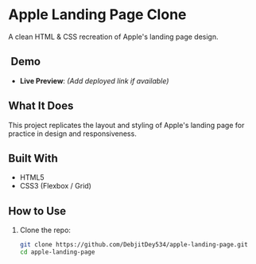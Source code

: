 # Apple Landing Page Clone

A clean HTML & CSS recreation of Apple's landing page design.

## ​ Demo
- **Live Preview**: _(Add deployed link if available)_

##  What It Does
This project replicates the layout and styling of Apple's landing page for practice in design and responsiveness.

##  Built With
- HTML5
- CSS3 (Flexbox / Grid)

##  How to Use
1. Clone the repo:
   ```bash
   git clone https://github.com/DebjitDey534/apple-landing-page.git
   cd apple-landing-page
